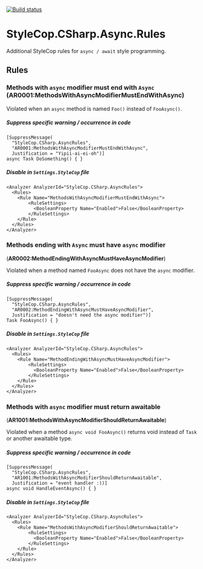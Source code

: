[![Build status](https://ci.appveyor.com/api/projects/status/4k5lqfrunfd51g6y/branch/master?svg=true)](https://ci.appveyor.com/project/BrunoJuchli/stylecop-csharp-async-rules/branch/master)
# StyleCop.CSharp.Async.Rules
Additional StyleCop rules for `async / await` style programming.

## Rules

### Methods with `async` modifier must end with `Async` (**AR0001:MethodsWithAsyncModifierMustEndWithAsync**)

Violated when an `async` method is named `Foo()` instead of `FooAsync()`.
##### Suppress specific warning / occurrence in code

    [SuppressMessage(
      "StyleCop.CSharp.AsyncRules",
      "AR0001:MethodsWithAsyncModifierMustEndWithAsync",
      Justification = "Yipii-ai-ei-oh")]
    async Task DoSomething() { }

##### Disable in `Settings.StyleCop` file

    <Analyzer AnalyzerId="StyleCop.CSharp.AsyncRules">
      <Rules>
        <Rule Name="MethodsWithAsyncModifierMustEndWithAsync">
            <RuleSettings>
              <BooleanProperty Name="Enabled">False</BooleanProperty>
            </RuleSettings>
        </Rule>
      </Rules>
    </Analyzer>
    
### Methods ending with `Async` must have `async` modifier
(**AR0002:MethodEndingWithAsyncMustHaveAsyncModifier**)

Violated when a method named `FooAsync` does not have the `async` modifier.

##### Suppress specific warning / occurrence in code

    [SuppressMessage(
      "StyleCop.CSharp.AsyncRules",
      "AR0002:MethodEndingWithAsyncMustHaveAsyncModifier",
      Justification = "doesn't need the async modifier")]
    Task FooAsync() { }

##### Disable in `Settings.StyleCop` file

    <Analyzer AnalyzerId="StyleCop.CSharp.AsyncRules">
      <Rules>
        <Rule Name="MethodEndingWithAsyncMustHaveAsyncModifier">
            <RuleSettings>
              <BooleanProperty Name="Enabled">False</BooleanProperty>
            </RuleSettings>
        </Rule>
      </Rules>
    </Analyzer>
    
### Methods with `async` modifier must return awaitable
(**AR1001:MethodsWithAsyncModifierShouldReturnAwaitable**)

Violated when a method  `async void FooAsync()` returns void instead of `Task` or another awaitable type.

##### Suppress specific warning / occurrence in code

    [SuppressMessage(
      "StyleCop.CSharp.AsyncRules",
      "AR1001:MethodsWithAsyncModifierShouldReturnAwaitable",
      Justification = "event handler :))]
    async void HandleEventAsync() { }

##### Disable in `Settings.StyleCop` file

    <Analyzer AnalyzerId="StyleCop.CSharp.AsyncRules">
      <Rules>
        <Rule Name="MethodsWithAsyncModifierShouldReturnAwaitable">
            <RuleSettings>
              <BooleanProperty Name="Enabled">False</BooleanProperty>
            </RuleSettings>
        </Rule>
      </Rules>
    </Analyzer>

